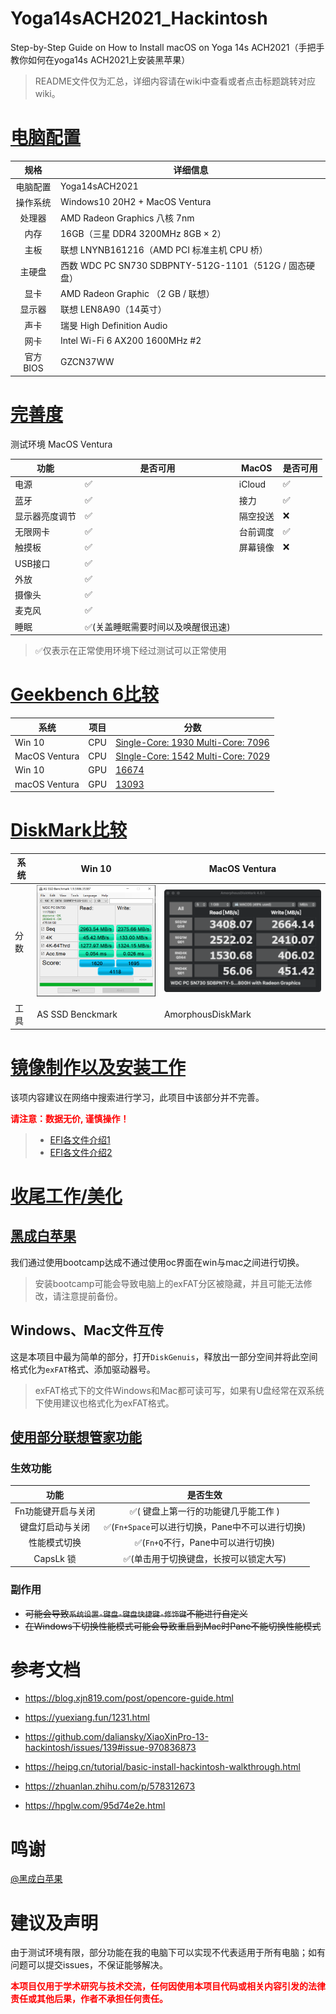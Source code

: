 # Yoga14sACH2021_Hackintosh

Step-by-Step Guide on How to Install macOS on Yoga 14s ACH2021（手把手教你如何在yoga14s ACH2021上安装黑苹果）

> README文件仅为汇总，详细内容请在wiki中查看或者点击标题跳转对应wiki。

# [电脑配置](https://github.com/Mortal0110/Yoga14sACH2021_Hackintosh/wiki/电脑配置)

|   规格   | 详细信息                                               |
| :------: | ------------------------------------------------------ |
| 电脑配置 | Yoga14sACH2021                                         |
| 操作系统 | Windows10 20H2 + MacOS Ventura                         |
|  处理器  | AMD Radeon Graphics 八核 7nm                           |
|   内存   | 16GB（三星 DDR4 3200MHz 8GB $\times$ 2）               |
|   主板   | 联想 LNYNB161216（AMD PCI 标准主机 CPU 桥）            |
|  主硬盘  | 西数 WDC PC SN730 SDBPNTY-512G-1101（512G / 固态硬盘） |
|   显卡   | AMD Radeon Graphic （2 GB / 联想）                     |
|  显示器  | 联想 LEN8A90（14英寸）                                 |
|   声卡   | 瑞旻 High Definition Audio                             |
|   网卡   | Intel Wi-Fi 6 AX200 1600MHz #2                         |
| 官方BIOS | GZCN37WW                                               |

# [完善度](https://github.com/Mortal0110/Yoga14sACH2021_Hackintosh/wiki/完善度及兼容性#完善度)

测试环境 MacOS Ventura

| 功能           | 是否可用                          | MacOS    | 是否可用 |
| -------------- | --------------------------------- | -------- | -------- |
| 电源           | ✅                                 | iCloud   | ✅        |
| 蓝牙           | ✅                                 | 接力     | ✅        |
| 显示器亮度调节 | ✅                                 | 隔空投送 | ❌        |
| 无限网卡       | ✅                                 | 台前调度 | ✅        |
| 触摸板         | ✅                                 | 屏幕镜像 | ❌        |
| USB接口        | ✅                                 |          |          |
| 外放           | ✅                                 |          |          |
| 摄像头         | ✅                                 |          |          |
| 麦克风         | ✅                                 |          |          |
| 睡眠           | ✅(关盖睡眠需要时间以及唤醒很迅速) |          |          |

> ✅仅表示在正常使用环境下经过测试可以正常使用

# [Geekbench 6比较](https://github.com/Mortal0110/Yoga14sACH2021_Hackintosh/wiki/完善度及兼容性#geekbench-6比较)

| 系统          | 项目 | 分数                                                         |
| ------------- | ---- | ------------------------------------------------------------ |
| Win 10        | CPU  | [Single-Core: 1930 Multi-Core: 7096](https://browser.geekbench.com/v6/cpu/10328820) |
| MacOS Ventura | CPU  | [SIngle-Core: 1542 Multi-Core: 7029](https://browser.geekbench.com/v6/cpu/10329321) |
| Win 10        | GPU  | [16674](https://browser.geekbench.com/v6/compute/3611974)    |
| macOS Ventura | GPU  | [13093](https://browser.geekbench.com/v6/compute/3611837)    |



# [DiskMark比较](https://github.com/Mortal0110/Yoga14sACH2021_Hackintosh/wiki/完善度及兼容性#diskmark比较)

| 系统 | Win 10                                                       | MacOS Ventura                                                |
| ---- | ------------------------------------------------------------ | ------------------------------------------------------------ |
| 分数 | <img src="./assets/AS%20SSD%20Benchmark%20win10.png" alt="AS SSD Benchmark win10" style="zoom:30%;" /> | <img src="./assets/image-20250205222601149.png" alt="image-20250205222601149" style="zoom:35%;" /> |
| 工具 | AS SSD Benckmark                                             | AmorphousDiskMark                                            |

# [镜像制作以及安装工作](https://github.com/Mortal0110/Yoga14sACH2021_Hackintosh/wiki/黑苹果教程)

该项内容建议在网络中搜索进行学习，此项目中该部分并不完善。

<p style = 'color: red; font-weight: bold;'>请注意：数据无价, 谨慎操作！ </p>

> - [EFI各文件介绍1](https://yuexiang.fun/1231.html)
> - [EFI各文件介绍2](https://blog.xjn819.com/post/opencore-guide.html)

# [收尾工作/美化](https://github.com/Mortal0110/Yoga14sACH2021_Hackintosh/wiki/黑苹果教程#收尾工作)

## [黑成白苹果](https://github.com/Mortal0110/Yoga14sACH2021_Hackintosh/wiki/黑苹果教程#黑成白苹果)

我们通过使用bootcamp达成不通过使用oc界面在win与mac之间进行切换。

> 安装bootcamp可能会导致电脑上的exFAT分区被隐藏，并且可能无法修改，请注意提前备份。

## Windows、Mac文件互传

这是本项目中最为简单的部分，打开`DiskGenuis`，释放出一部分空间并将此空间格式化为`exFAT`格式、添加驱动器号。

> exFAT格式下的文件Windows和Mac都可读可写，如果有U盘经常在双系统下使用建议也格式化为exFAT格式。

## [使用部分联想管家功能](https://github.com/Mortal0110/Yoga14sACH2021_Hackintosh/wiki/黑苹果教程#使用部分联想管家功能)

### 生效功能

|        功能        |                    是否生效                     |
| :----------------: | :---------------------------------------------: |
| Fn功能键开启与关闭 |       ✅( 键盘上第一行的功能键几乎能工作 )       |
|  键盘灯启动与关闭  | ✅(`Fn+Space`可以进行切换，Pane中不可以进行切换) |
|    性能模式切换    |        ✅(`Fn+Q`不行，Pane中可以进行切换)        |
|     CapsLk 锁      |      ✅(单击用于切换键盘，长按可以锁定大写)      |

### 副作用

- ~~可能会导致`系统设置-键盘-键盘快捷键-修饰键`不能进行自定义~~
- ~~在Windows下切换性能模式可能会导致重启到Mac时Pane不能切换性能模式~~

 # 参考文档

- https://blog.xjn819.com/post/opencore-guide.html

- https://yuexiang.fun/1231.html

- https://github.com/daliansky/XiaoXinPro-13-hackintosh/issues/139#issue-970836873

- https://heipg.cn/tutorial/basic-install-hackintosh-walkthrough.html

- https://zhuanlan.zhihu.com/p/578312673

- https://hpglw.com/95d74e2e.html

# 鸣谢

[@黑成白苹果](https://m.tb.cn/h.TLeFr0V?tk=3Teieg6xuXt)

# 建议及声明

由于测试环境有限，部分功能在我的电脑下可以实现不代表适用于所有电脑；如有问题可以提交issues，不保证能够解决。

<p style = 'color: red; font-weight: bold;'>本项目仅用于学术研究与技术交流，任何因使用本项目代码或相关内容引发的法律责任或其他后果，作者不承担任何责任。
</p>
